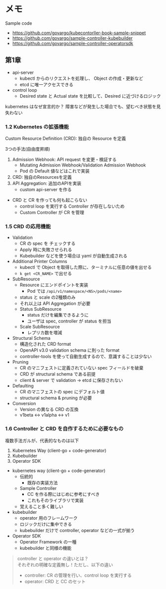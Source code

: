 # メモ

Sample code

- https://github.com/govargo/kubecontorller-book-sample-snippet
- https://github.com/govargo/sample-controller-kubebuilder
- https://github.com/govargo/sample-controller-operatorsdk

## 第1章

- api-server
  - kubectl からのリクエストを処理し、 Object の作成・更新など
  - etcd に唯一アクセスできる
- control loop
  - Desired state と Actual state を比較して、Desired に近づけるロジック

kubernetes はなぜ宣言的か？
障害などが発生した場合でも、望むべき状態を見失わない

### 1.2 Kubernetes の拡張機能

Custom Resource Definition (CRD): 独自の Resource を定義

3つの手法(自由度昇順)

1. Admission Webhook: API request を変更・検証する
   - Mutating Admission Webhook/Validation Admission Webhook
   - Pod の Default 値などはこれで実装
2. CRD: 独自のResourcesを定義
3. API Aggregation: 追加のAPIを実装
   - custom api-server を作る

- CRD と CR を作っても何も起こらない
  - control loop を実行する Controller が存在しないため
  - Custom Controller が CR を管理

### 1.5 CRD の応用機能

- Validation
  - CR の spec を チェックする
  - Apply 時に失敗させられる
  - Kubebuilder などを使う場合は yaml が自動生成される
- Additional Printer Columns
  - kubectl で Object を取得した際に、ターミナルに任意の値を出せる
  - `k get <CR_NAME>` で出せる
- SubResource
  - Resource にエンドポイントを実装
    - Pod では `/api/v1/namespace/<NS>/pods/<name>`
  - status と scale の2種類のみ
  - それ以上は API Aggregation が必要
  - Status SubResource
    - status だけを編集できるように
    - ユーザは spec, controller が status を担当
  - Scale SubResource
    - レプリカ数を増減
- Structural Schema
  - 構造化された CRD format
  - OpenAPI v3.0 validation schema に則った format
  - controller-tools を使って自動生成するので、意識することは少ない
- Pruning
  - CR のマニフェストに定義されていない spec フィールドを破棄
  - CRD が structural schema である前提
  - client & server で validation → etcd に保存されない
- Defaulting
  - CR のマニフェストの spec にデフォルト値
  - structural schema & pruning が必要
- Conversion
  - Version の異なる CRD の互換
  - v1beta <-> v1alpha <-> v1

### 1.6 Controller と CRD を自作するために必要なもの

複数手法ガルが、代表的なものは以下

1. Kubernetes Way (client-go + code-generator)
2. Kubebuilder
3. Operator SDK

- kubernetes way (client-go + code-generator)
  - 伝統的
    - 既存の実装方法
  - Sample Controller
    - CC を作る際にはじめに参考にすべき
    - これもそのライブラリで実装
  - 覚えること多く難しい
- kubebuilder
  - operator 用のフレームワーク
  - ロジックだけに集中できる
  - kubebuilder だけで controller, operator などの一式が揃う
- Operator SDK
  - Operator Framework の一種
  - kubebuilder と同様の機能

> controller と operator の違いとは？\
> それぞれの明確な定義無し！ただし、以下の違い
>
> - controller: CR の管理を行い、control loop を実行する
> - operator: CRD と CC のセット
